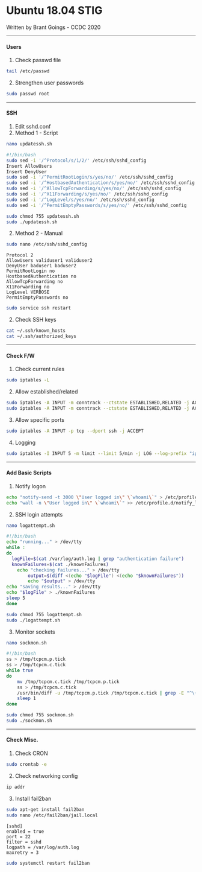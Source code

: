 # Ubuntu 18.04 STIG
Written by Brant Goings - CCDC 2020

---
#### Users
1. Check passwd file
```bash
tail /etc/passwd
```
2. Strengthen user passwords
```bash
sudo passwd root
```

---
#### SSH

1. Edit sshd.conf
  1. Method 1 - Script
  ```bash
  nano updatessh.sh
  ```
  ```bash
  #!/bin/bash
  sudo sed -i '/^Protocol/s/1/2/' /etc/ssh/sshd_config
  Insert AllowUsers
  Insert DenyUser
  sudo sed -i '/^PermitRootLogin/s/yes/no/' /etc/ssh/sshd_config
  sudo sed -i '/^HostbasedAuthentication/s/yes/no/' /etc/ssh/sshd_config
  sudo sed -i '/^AllowTcpForwarding/s/yes/no/' /etc/ssh/sshd_config
  sudo sed -i '/^X11Forwarding/s/yes/no/' /etc/ssh/sshd_config
  sudo sed -i '/^LogLevel/s/yes/no/' /etc/ssh/sshd_config
  sudo sed -i '/^PermitEmptyPasswords/s/yes/no/' /etc/ssh/sshd_config
  ```
  ```bash
  sudo chmod 755 updatessh.sh
  sudo ./updatessh.sh
  ```
  2. Method 2 - Manual
  ```bash
  sudo nano /etc/ssh/sshd_config
  ```
  ```
  Protocol 2
  AllowUsers validuser1 validuser2
  DenyUser baduser1 baduser2
  PermitRootLogin no
  HostbasedAuthentication no
  AllowTcpForwarding no
  X11Forwarding no
  LogLevel VERBOSE
  PermitEmptyPasswords no
  ```


```bash
sudo service ssh restart
```
2. Check SSH keys
```bash
cat ~/.ssh/known_hosts
cat ~/.ssh/authorized_keys
```
---
#### Check F/W

1. Check current rules
```bash
sudo iptables -L
```
2. Allow established/related
```bash
sudo iptables -A INPUT -m conntrack --ctstate ESTABLISHED,RELATED -j ACCEPT
sudo iptables -A INPUT -m conntrack --ctstate ESTABLISHED,RELATED -j ACCEPT
```

3. Allow specific ports
```bash
sudo iptables -A INPUT -p tcp --dport ssh -j ACCEPT
```
4. Logging
```bash
sudo iptables -I INPUT 5 -m limit --limit 5/min -j LOG --log-prefix "iptables denied: " --log-level 7
```

---
#### Add Basic Scripts

1. Notify logon
```bash
echo "notify-send -t 3000 \"User logged in\" \`whoami\`" > /etc/profile.d/notify_log.sh
echo "wall -n \"User logged in\" \`whoami\`" >> /etc/profile.d/notify_log.sh
```
2. SSH login attempts
```bash
nano logattempt.sh
```
```bash
#!/bin/bash
echo "running..." > /dev/tty
while :
do
  logFile=$(cat /var/log/auth.log | grep "authentication failure")
  knownFailures=$(cat ./knownFailures)
	echo "checking failures..." > /dev/tty
        output=$(diff <(echo "$logFile") <(echo "$knownFailures"))
        echo "$output" > /dev/tty
echo "saving results..." > /dev/tty
echo "$logFile" > ./knownFailures
sleep 5
done
```
```bash
sudo chmod 755 logattempt.sh
sudo ./logattempt.sh
```
3. Monitor sockets
```bash
nano sockmon.sh
```
```bash
#!/bin/bash
ss > /tmp/tcpcm.p.tick
ss > /tmp/tcpcm.c.tick
while true
do
    mv /tmp/tcpcm.c.tick /tmp/tcpcm.p.tick
    ss > /tmp/tcpcm.c.tick
    /usr/bin/diff -u /tmp/tcpcm.p.tick /tmp/tcpcm.c.tick | grep -E "^\+"
    sleep 1
done
```
```bash
sudo chmod 755 sockmon.sh
sudo ./sockmon.sh
```
---
#### Check Misc.
1. Check CRON
```bash
sudo crontab -e
```
2. Check networking config
```bash
ip addr
```
3. Install fail2ban
```bash
sudo apt-get install fail2ban
sudo nano /etc/fail2ban/jail.local
```
```
[sshd]
enabled = true
port = 22
filter = sshd
logpath = /var/log/auth.log
maxretry = 3
```
```bash
sudo systemctl restart fail2ban
```
